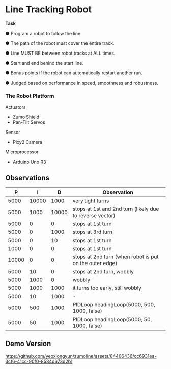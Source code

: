 # Line Tracking Robot

**Task**

● Program a robot to follow the line.

● The path of the robot must cover the entire track.

● Line MUST BE between robot tracks at ALL times.

● Start and end behind the start line.

● Bonus points if the robot can automatically restart another run.

● Judged based on performance in speed, smoothness and robustness.


### The Robot Platform

Actuators
* Zumo Shield
* Pan-Tilt Servos

Sensor
* Pixy2 Camera

Microprocessor
* Arduino Uno R3

## Observations

| **P**  | **I**  | **D**  | **Observation**                         |
|--------|--------|--------|-----------------------------------------|
| 5000   | 10000  | 1000   | very tight turns                        |
| 5000   | 1000   | 10000  | stops at 1st and 2nd turn (likely due to reverse vector) |
| 5000   | 0      | 0      | stops at 1st turn                       |
| 5000   | 0      | 1000   | stops at 3rd turn                       |
| 5000   | 0      | 10     | stops at 1st turn                       |
| 1000   | 0      | 0      | stops at 1st turn                       |
| 10000  | 0      | 0      | stops at 2nd turn (when robot is put on the outer edge) |
| 5000   | 10     | 0      | stops at 2nd turn, wobbly               |
| 5000   | 1000   | 0      | wobbly                                  |
| 5000   | 1000   | 1000   | it turns too early, still wobbly        |
| 5000   | 10     | 1000   | -                                       |
| 5000   | 500    | 1000   | PIDLoop headingLoop(5000, 500, 1000, false) |
| 5000   | 50     | 1000   | PIDLoop headingLoop(5000, 50, 1000, false) |



## Demo Version
https://github.com/yeoxiongyun/zumoline/assets/84406436/cc6931ea-3cf6-41cc-90f0-8584d673d2b1
